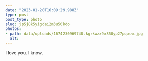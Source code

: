 ```yaml
---
date: "2023-01-20T16:09:29.988Z"
type: post 
post_type: photo
slug: jp5j8k5yigdai2m3u50kdo
photos: 
- path: data/uploads/1674230969748.kgrkwzx9o850yp27pqxuw.jpg
  alt: 
---
```

I love you. I know.